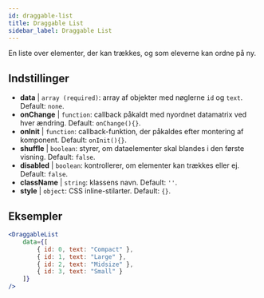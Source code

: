 ```yaml
---
id: draggable-list 
title: Draggable List
sidebar_label: Draggable List
---
```


En liste over elementer, der kan trækkes, og som eleverne kan ordne på ny.

## Indstillinger

* __data__ | `array (required)`: array af objekter med nøglerne `id` og `text`. Default: `none`.
* __onChange__ | `function`: callback påkaldt med nyordnet datamatrix ved hver ændring. Default: `onChange(){}`.
* __onInit__ | `function`: callback-funktion, der påkaldes efter montering af komponent. Default: `onInit(){}`.
* __shuffle__ | `boolean`: styrer, om dataelementer skal blandes i den første visning. Default: `false`.
* __disabled__ | `boolean`: kontrollerer, om elementer kan trækkes eller ej. Default: `false`.
* __className__ | `string`: klassens navn. Default: `''`.
* __style__ | `object`: CSS inline-stilarter. Default: `{}`.


## Eksempler

```jsx live
<DraggableList
    data={[
        { id: 0, text: "Compact" },
        { id: 1, text: "Large" },
        { id: 2, text: "Midsize" },
        { id: 3, text: "Small" }
    ]}
/>
```

